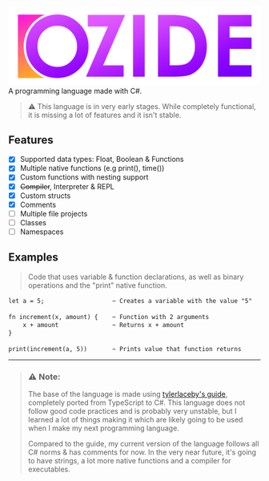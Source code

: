 ![alt text][logo] 
A programming language made with C#.

> ⚠️ This language is in very early stages. While completely functional, it is missing a lot of features and it isn't stable.
## Features
- [x] Supported data types: Float, Boolean & Functions
- [x] Multiple native functions (e.g print(), time())
- [x] Custom functions with nesting support
- [x] ~~Compiler~~, Interpreter & REPL
- [x] Custom structs
- [x] Comments 
- [ ] Multiple file projects
- [ ] Classes
- [ ] Namespaces

## Examples
> Code that uses variable & function declarations, as well as binary operations and the "print" native function.
```
let a = 5;                   ~ Creates a variable with the value "5"

fn increment(x, amount) {    ~ Function with 2 arguments
    x + amount               ~ Returns x + amount
}

print(increment(a, 5))       ~ Prints value that function returns
```
___
> ### ⚠️ Note:
> The base of the language is made using [tylerlaceby's guide](https://www.youtube.com/playlist?list=PL_2VhOvlMk4UHGqYCLWc6GO8FaPl8fQTh), completely ported from TypeScript to C#. This language does not follow good code practices and is probably very unstable, but I learned a lot of things making it which are likely going to be used when I make my next programming language.
> 
> Compared to the guide, my current version of the language follows all C# norms & has comments for now. In the very near future, it's going to have strings, a lot more native functions and a compiler for executables.

[logo]: Icons/iozide_full.png "IOzide"